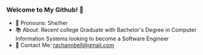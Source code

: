 ### Welcome to My Github! 👋

- :revolving_hearts: Pronouns: She/her
- :books: About: Recent college Graduate with Bachelor's Degree in Computer Information Systems looking to become a Software Engineer
- :email: Contact Me: rachannbell@gmail.com

<!--
**Rbell71390/Rbell71390** is a ✨ _special_ ✨ repository because its `README.md` (this file) appears on your GitHub profile.

Here are some ideas to get you started:

- 🔭 I’m currently working on ...
- 🌱 I’m currently learning ...
- 👯 I’m looking to collaborate on ...
- 🤔 I’m looking for help with ...
- 💬 Ask me about ...
- 📫 How to reach me: ...
- 😄 Pronouns: ...
- ⚡ Fun fact: ...
-->
